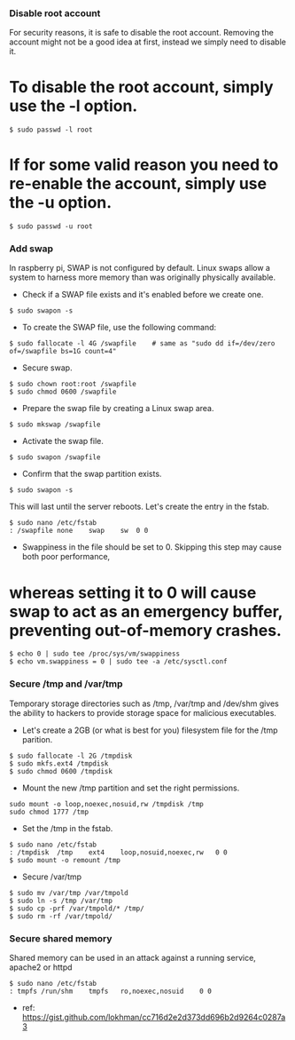 ### Disable root account
For security reasons, it is safe to disable the root account. Removing the account might not be a good idea at first, instead we simply need to disable it.

# To disable the root account, simply use the -l option.
```
$ sudo passwd -l root
```
# If for some valid reason you need to re-enable the account, simply use the -u option.
```
$ sudo passwd -u root
```
### Add swap
In raspberry pi, SWAP is not configured by default. Linux swaps allow a system to harness more memory than was originally
physically available.

* Check if a SWAP file exists and it's enabled before we create one.
```
$ sudo swapon -s
```
* To create the SWAP file, use the following command:
```
$ sudo fallocate -l 4G /swapfile	# same as "sudo dd if=/dev/zero of=/swapfile bs=1G count=4"
```
* Secure swap.
```
$ sudo chown root:root /swapfile
$ sudo chmod 0600 /swapfile
```
* Prepare the swap file by creating a Linux swap area.
```
$ sudo mkswap /swapfile
```
* Activate the swap file.
```
$ sudo swapon /swapfile
```
* Confirm that the swap partition exists.
```
$ sudo swapon -s
```
This will last until the server reboots. Let's create the entry in the fstab.
```
$ sudo nano /etc/fstab
: /swapfile	none	swap	sw	0 0
```
* Swappiness in the file should be set to 0. Skipping this step may cause both poor performance,
# whereas setting it to 0 will cause swap to act as an emergency buffer, preventing out-of-memory crashes.
```
$ echo 0 | sudo tee /proc/sys/vm/swappiness
$ echo vm.swappiness = 0 | sudo tee -a /etc/sysctl.conf
```

### Secure /tmp and /var/tmp
Temporary storage directories such as /tmp, /var/tmp and /dev/shm gives the ability to hackers to provide storage space for malicious executables.

* Let's create a 2GB (or what is best for you) filesystem file for the /tmp parition.
```
$ sudo fallocate -l 2G /tmpdisk
$ sudo mkfs.ext4 /tmpdisk
$ sudo chmod 0600 /tmpdisk
```
* Mount the new /tmp partition and set the right permissions.
```
sudo mount -o loop,noexec,nosuid,rw /tmpdisk /tmp
sudo chmod 1777 /tmp
```
* Set the /tmp in the fstab.
```
$ sudo nano /etc/fstab
: /tmpdisk	/tmp	ext4	loop,nosuid,noexec,rw	0 0
$ sudo mount -o remount /tmp
```

* Secure /var/tmp
```
$ sudo mv /var/tmp /var/tmpold
$ sudo ln -s /tmp /var/tmp
$ sudo cp -prf /var/tmpold/* /tmp/
$ sudo rm -rf /var/tmpold/
```
### Secure shared memory
Shared memory can be used in an attack against a running service, apache2 or httpd
```
$ sudo nano /etc/fstab
: tmpfs	/run/shm	tmpfs	ro,noexec,nosuid	0 0
```

* ref: https://gist.github.com/lokhman/cc716d2e2d373dd696b2d9264c0287a3
